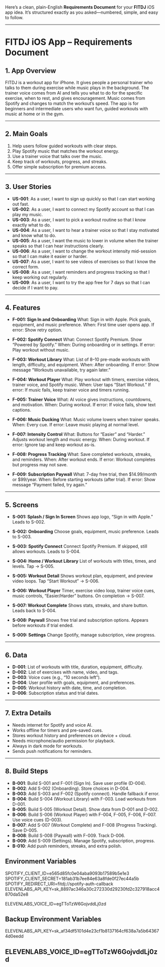 Here’s a clean, plain-English **Requirements Document** for your **FITDJ** iOS app idea. It’s structured exactly as you asked—numbered, simple, and easy to follow.

---

# FITDJ iOS App – Requirements Document

## 1. App Overview

FITDJ is a workout app for iPhone. It gives people a personal trainer who talks to them during exercise while music plays in the background. The trainer voice comes from AI and tells you what to do for the specific exercise, when to rest, and gives encouragement. Music comes from Spotify and changes to match the workout’s speed. The app is for beginners and intermediate users who want fun, guided workouts with music at home or in the gym.

---

## 2. Main Goals

1. Help users follow guided workouts with clear steps.
2. Play Spotify music that matches the workout energy.
3. Use a trainer voice that talks over the music.
4. Keep track of workouts, progress, and streaks.
5. Offer simple subscription for premium access.

---

## 3. User Stories

* **US-001**: As a user, I want to sign up quickly so that I can start working out fast.
* **US-002**: As a user, I want to connect my Spotify account so that I can play my music.
* **US-003**: As a user, I want to pick a workout routine so that I know exactly what to do.
* **US-004**: As a user, I want to hear a trainer voice so that I stay motivated and know what to do.
* **US-005**: As a user, I want the music to lower in volume when the trainer speaks so that I can hear instructions clearly.
* **US-006**: As a user, I want to change the workout intensity mid-session so that I can make it easier or harder.
* **US-007**: As a user, I want to see videos of exercises so that I know the correct form.
* **US-008**: As a user, I want reminders and progress tracking so that I keep working out regularly.
* **US-009**: As a user, I want to try the app free for 7 days so that I can decide if I want to pay.

---

## 4. Features

* **F-001: Sign In and Onboarding**
  What: Sign in with Apple. Pick goals, equipment, and music preference.
  When: First time user opens app.
  If error: Show retry option.

* **F-002: Spotify Connect**
  What: Connect Spotify Premium. Show “Powered by Spotify.”
  When: During onboarding or in settings.
  If error: Play workout without music.

* **F-003: Workout Library**
  What: List of 8–10 pre-made workouts with length, difficulty, and equipment.
  When: After onboarding.
  If error: Show message “Workouts unavailable, try again later.”

* **F-004: Workout Player**
  What: Play workout with timers, exercise videos, trainer voice, and Spotify music.
  When: User taps “Start Workout.”
  If error: If music fails, keep trainer voice and timers running.

* **F-005: Trainer Voice**
  What: AI voice gives instructions, countdowns, and motivation.
  When: During workout.
  If error: If voice fails, show text captions.

* **F-006: Music Ducking**
  What: Music volume lowers when trainer speaks.
  When: Every cue.
  If error: Leave music playing at normal level.

* **F-007: Intensity Control**
  What: Buttons for “Easier” and “Harder.” Adjusts workout length and music energy.
  When: During workout.
  If error: Ignore tap and keep workout as-is.

* **F-008: Progress Tracking**
  What: Save completed workouts, streaks, and reminders.
  When: After workout ends.
  If error: Workout completes but progress may not save.

* **F-009: Subscription Paywall**
  What: 7-day free trial, then \$14.99/month or \$99/year.
  When: Before starting workouts (after trial).
  If error: Show message “Payment failed, try again.”

---

## 5. Screens

* **S-001: Splash / Sign In Screen**
  Shows app logo, “Sign in with Apple.” Leads to S-002.

* **S-002: Onboarding**
  Choose goals, equipment, music preference. Leads to S-003.

* **S-003: Spotify Connect**
  Connect Spotify Premium. If skipped, still allows workouts. Leads to S-004.

* **S-004: Home / Workout Library**
  List of workouts with titles, times, and levels. Tap → S-005.

* **S-005: Workout Detail**
  Shows workout plan, equipment, and preview video loops. Tap “Start Workout” → S-006.

* **S-006: Workout Player**
  Timer, exercise video loop, trainer voice cues, music controls, “Easier/Harder” buttons. On completion → S-007.

* **S-007: Workout Complete**
  Shows stats, streaks, and share button. Leads back to S-004.

* **S-008: Paywall**
  Shows free trial and subscription options. Appears before workouts if trial ended.

* **S-009: Settings**
  Change Spotify, manage subscription, view progress.

---

## 6. Data

* **D-001**: List of workouts with title, duration, equipment, difficulty.
* **D-002**: List of exercises with name, video, and tags.
* **D-003**: Voice cues (e.g., “10 seconds left”).
* **D-004**: User profile with goals, equipment, and preferences.
* **D-005**: Workout history with date, time, and completion.
* **D-006**: Subscription status and trial dates.

---

## 7. Extra Details

* Needs internet for Spotify and voice AI.
* Works offline for timers and pre-saved cues.
* Stores workout history and preferences on device + cloud.
* Needs microphone/audio permission for playback.
* Always in dark mode for workouts.
* Sends push notifications for reminders.

---

## 8. Build Steps

* **B-001**: Build S-001 and F-001 (Sign In). Save user profile (D-004).
* **B-002**: Add S-002 (Onboarding). Store choices in D-004.
* **B-003**: Add S-003 and F-002 (Spotify connect). Handle fallback if error.
* **B-004**: Build S-004 (Workout Library) with F-003. Load workouts from D-001.
* **B-005**: Build S-005 (Workout Detail). Show data from D-001 and D-002.
* **B-006**: Build S-006 (Workout Player) with F-004, F-005, F-006, F-007. Use voice cues (D-003).
* **B-007**: Add S-007 (Workout Complete) and F-008 (Progress Tracking). Save D-005.
* **B-008**: Build S-008 (Paywall) with F-009. Track D-006.
* **B-009**: Add S-009 (Settings). Manage Spotify, subscription, progress.
* **B-010**: Add push reminders, streaks, and extra polish.

## Environment Variables

SPOTIFY_CLIENT_ID=e565d85fc0e04aba9093b17589b5e1e3
SPOTIFY_CLIENT_SECRET=181ab31b7ee84e63a8fde0f27ec44a5b
SPOTIFY_REDIRECT_URI=fitdj://spotify-auth-callback
ELEVENLABS_API_KEY=sk_8897ac346a30c272330d29230fd2c327918acc4870da52e8

ELEVENLABS_VOICE_ID=egTToTzW6GojvddLj0zd

## Backup Environment Variables

ELEVENLABS_API_KEY=sk_af34df5101d4e23cf1b8137164cf638a7a5b643674d0eedd

ELEVENLABS_VOICE_ID=egTToTzW6GojvddLj0zd
---